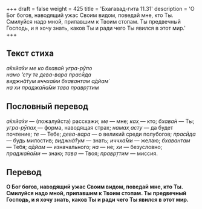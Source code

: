 +++
draft = false
weight = 425
title = 'Бхагавад-гита 11.31'
description = 'О Бог богов, наводящий ужас Своим видом, поведай мне, кто Ты. Смилуйся надо мной, припавшим к Твоим стопам. Ты предвечный Господь, и я хочу знать, каков Ты и ради чего Ты явился в этот мир.'
+++

## Текст стиха

_а̄кхйа̄хи ме ко бхава̄н угра-рӯпо  
намо ’сту те дева-вара прасӣда  
виджн̃а̄тум иччха̄ми бхавантам а̄дйам̇  
на хи праджа̄на̄ми тава правр̣ттим_

## Пословный перевод

_а̄кхйа̄хи_ — (пожалуйста) расскажи; _ме_ — мне; _ках̣_ — кто; _бхава̄н_ — Ты; _угра_\-_рӯпах̣_ — форма, наводящая страх; _намах̣_ _асту_ — да будет почтение; _те_ — Тебе; _дева_\-_вара_ — о великий среди полубогов; _прасӣда_ — будь милостив; _виджн̃а̄тум_ — знать; _иччха̄ми_ — желаю; _бхавантам_ — Тебя; _а̄дйам_ — изначального; _на_ — не; _хи_ — безусловно; _праджа̄на̄ми_ — знаю; _тава_ — Твоя; _правр̣ттим_ — миссия.

## Перевод

**О Бог богов, наводящий ужас Своим видом, поведай мне, кто Ты. Смилуйся надо мной, припавшим к Твоим стопам. Ты предвечный Господь, и я хочу знать, каков Ты и ради чего Ты явился в этот мир.**
